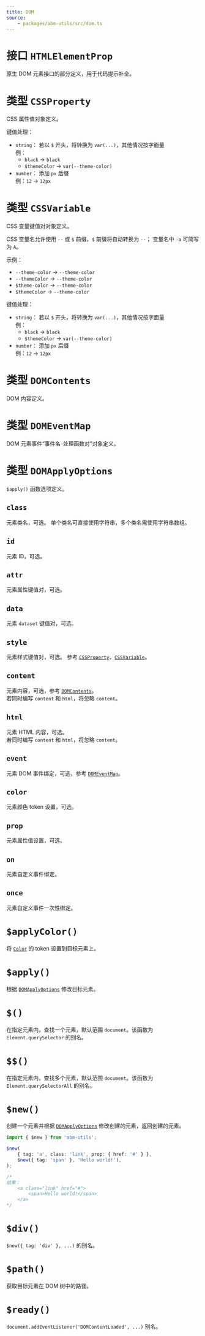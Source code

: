 ```yaml
---
title: DOM
source:
	- packages/abm-utils/src/dom.ts
---
```


# 接口 `HTMLElementProp`
原生 DOM 元素接口的部分定义，用于代码提示补全。

# 类型 `CSSProperty`
CSS 属性值对象定义。

键值处理：
- `string`：
  若以 `$` 开头，将转换为 `var(...)`，其他情况按字面量\
	例：
	- `black` -> `black`
	- `$themeColor` -> `var(--theme-color)`
- `number`：
  添加 `px` 后缀\
	例：`12` -> `12px`

# 类型 `CSSVariable`
CSS 变量键值对对象定义。

CSS 变量名允许使用 `--` 或 `$` 前缀，`$` 前缀将自动转换为 `--`；
变量名中 `-a` 可简写为 `A`。

示例：
- `--theme-color` -> `--theme-color`
- `--themeColor` -> `--theme-color`
- `$theme-color` -> `--theme-color`
- `$themeColor` -> `--theme-color`

键值处理：
- `string`：
  若以 `$` 开头，将转换为 `var(...)`，其他情况按字面量\
	例：
	- `black` -> `black`
	- `$themeColor` -> `var(--theme-color)`
- `number`：
  添加 `px` 后缀\
	例：`12` -> `12px`

# 类型 `DOMContents`
DOM 内容定义。

# 类型 `DOMEventMap`
DOM 元素事件“事件名-处理函数对”对象定义。

# 类型 `DOMApplyOptions`
`$apply()` 函数选项定义。

## `class`
元素类名，可选。
单个类名可直接使用字符串，多个类名需使用字符串数组。

## `id`
元素 ID，可选。

## `attr`
元素属性键值对，可选。

## `data`
元素 `dataset` 键值对，可选。

## `style`
元素样式键值对，可选。
参考 [`CSSProperty`](#类型-cssproperty)、[`CSSVariable`](#类型-cssvariable)。

## `content`
元素内容，可选，参考 [`DOMContents`](#类型-domcontents)。\
若同时编写 `content` 和 `html`，将忽略 `content`。

## `html`
元素 HTML 内容，可选。\
若同时编写 `content` 和 `html`，将忽略 `content`。

## `event`
元素 DOM 事件绑定，可选，参考 [`DOMEventMap`](#类型-domeventmap)。

## `color`
元素颜色 token 设置，可选。

## `prop`
元素属性值设置，可选。

## `on`
元素自定义事件绑定。

## `once`
元素自定义事件一次性绑定。

# `$applyColor()`
将 [`Color`](/@/utils/color#类-color) 的 token 设置到目标元素上。

# `$apply()`
根据 [`DOMApplyOptions`](#类型-domapplyoptions) 修改目标元素。

# `$()`
在指定元素内，查找一个元素，默认范围 `document`。该函数为 `Element.querySelector` 的别名。

# `$$()`
在指定元素内，查找多个元素，默认范围 `document`。该函数为 `Element.querySelectorAll` 的别名。

# `$new()`
创建一个元素并根据 [`DOMApplyOptions`](#类型-domapplyoptions) 修改创建的元素，返回创建的元素。

```ts
import { $new } from 'abm-utils';

$new(
	{ tag: 'a', class: 'link', prop: { href: '#' } },
	$new({ tag: 'span' }, 'Hello world!'),
);

/*
结果：
	<a class="link" href="#">
		<span>Hello world!</span>
	</a>
*/
```

# `$div()`
`$new({ tag: 'div' }, ...)` 的别名。

# `$path()`
获取目标元素在 DOM 树中的路径。

# `$ready()`
`document.addEventListener('DOMContentLoaded', ...)` 别名。
